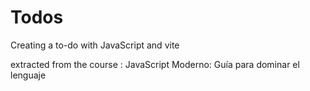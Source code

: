 # Todos
Creating a to-do  with JavaScript and vite

extracted from the course : JavaScript Moderno: Guía para dominar el lenguaje
